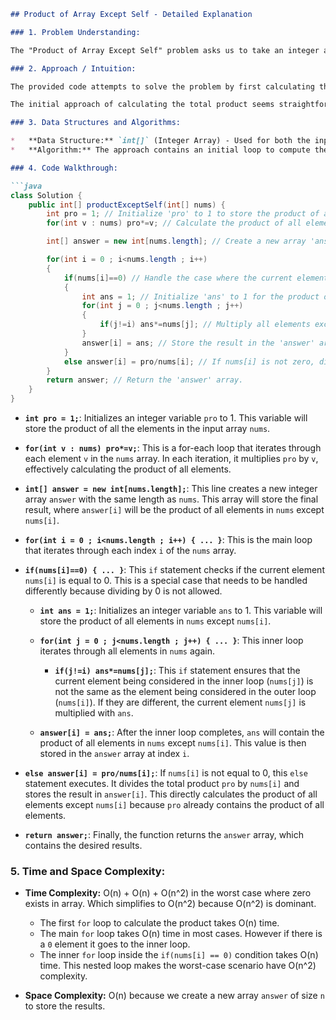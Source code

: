 ```markdown
## Product of Array Except Self - Detailed Explanation

### 1. Problem Understanding:

The "Product of Array Except Self" problem asks us to take an integer array `nums` as input and return a new array `answer` where `answer[i]` is equal to the product of all the elements of `nums` *except* `nums[i]`.  The challenge lies in doing this efficiently, and ideally without using division.

### 2. Approach / Intuition:

The provided code attempts to solve the problem by first calculating the product of all elements in the array.  Then, for each element, it divides the total product by the element to get the product of all other elements. A special case is implemented to handle the presence of zeros in the input array.

The initial approach of calculating the total product seems straightforward. However, it has a significant drawback: it relies on division. If we are asked to avoid division, this approach becomes invalid. Furthermore, this initial approach will fail if there are *multiple* zeros in the input array, as the total product will be zero, leading to division by zero errors even for non-zero elements, or incorrect results when dividing zero by another zero.

### 3. Data Structures and Algorithms:

*   **Data Structure:** `int[]` (Integer Array) - Used for both the input and the output.
*   **Algorithm:** The approach contains an initial loop to compute the total product, followed by another loop that performs division based on that result. This is essentially a brute-force approach with an attempt at optimization.

### 4. Code Walkthrough:

```java
class Solution {
    public int[] productExceptSelf(int[] nums) {
        int pro = 1; // Initialize 'pro' to 1 to store the product of all elements.
        for(int v : nums) pro*=v; // Calculate the product of all elements in 'nums'.

        int[] answer = new int[nums.length]; // Create a new array 'answer' of the same size as 'nums' to store the results.

        for(int i = 0 ; i<nums.length ; i++)
        {
            if(nums[i]==0) // Handle the case where the current element is zero.
            {
                int ans = 1; // Initialize 'ans' to 1 for the product of elements excluding nums[i].
                for(int j = 0 ; j<nums.length ; j++)
                {
                    if(j!=i) ans*=nums[j]; // Multiply all elements except nums[i] to compute the product.
                }
                answer[i] = ans; // Store the result in the 'answer' array.
            }
            else answer[i] = pro/nums[i]; // If nums[i] is not zero, divide the total product 'pro' by nums[i] to get the product of other elements.
        }
        return answer; // Return the 'answer' array.
    }
}
```

*   **`int pro = 1;`**: Initializes an integer variable `pro` to 1. This variable will store the product of all the elements in the input array `nums`.

*   **`for(int v : nums) pro*=v;`**: This is a for-each loop that iterates through each element `v` in the `nums` array. In each iteration, it multiplies `pro` by `v`, effectively calculating the product of all elements.

*   **`int[] answer = new int[nums.length];`**: This line creates a new integer array `answer` with the same length as `nums`. This array will store the final result, where `answer[i]` will be the product of all elements in `nums` except `nums[i]`.

*   **`for(int i = 0 ; i<nums.length ; i++) { ... }`**: This is the main loop that iterates through each index `i` of the `nums` array.

*   **`if(nums[i]==0) { ... }`**: This `if` statement checks if the current element `nums[i]` is equal to 0.  This is a special case that needs to be handled differently because dividing by 0 is not allowed.

    *   **`int ans = 1;`**:  Initializes an integer variable `ans` to 1. This variable will store the product of all elements in `nums` except `nums[i]`.

    *   **`for(int j = 0 ; j<nums.length ; j++) { ... }`**: This inner loop iterates through all elements in `nums` again.

        *   **`if(j!=i) ans*=nums[j];`**: This `if` statement ensures that the current element being considered in the inner loop (`nums[j]`) is not the same as the element being considered in the outer loop (`nums[i]`). If they are different, the current element `nums[j]` is multiplied with `ans`.

    *   **`answer[i] = ans;`**: After the inner loop completes, `ans` will contain the product of all elements in `nums` except `nums[i]`. This value is then stored in the `answer` array at index `i`.

*   **`else answer[i] = pro/nums[i];`**: If `nums[i]` is not equal to 0, this `else` statement executes. It divides the total product `pro` by `nums[i]` and stores the result in `answer[i]`. This directly calculates the product of all elements except `nums[i]` because `pro` already contains the product of all elements.

*   **`return answer;`**: Finally, the function returns the `answer` array, which contains the desired results.

### 5. Time and Space Complexity:

*   **Time Complexity:** O(n) + O(n) + O(n^2) in the worst case where zero exists in array.  Which simplifies to O(n^2) because O(n^2) is dominant.
    *   The first `for` loop to calculate the product takes O(n) time.
    *   The main `for` loop takes O(n) time in most cases. However if there is a `0` element it goes to the inner loop.
    *   The inner `for` loop inside the `if(nums[i] == 0)` condition takes O(n) time. This nested loop makes the worst-case scenario have O(n^2) complexity.

*   **Space Complexity:** O(n) because we create a new array `answer` of size `n` to store the results.
```